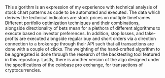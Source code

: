 This algorithm is an expression of my experience with technical analysis of stock chart patterns as code to be automated and executed. The data which derives the technical indicators
are stock prices on multiple timeframes. Different portfolio optimization techniques and their combinations, alongside directionality of bets mean for a plethora of different algorithms
to execute based on investor preferences. In addition, stop losses, and take-profits are executed alongside regular buy and short orders via a direction connection to a brokerage through
their API such that all transactions are done with a couple of clicks. The weighting of the hand-crafted algorithm to be aggregated is done through the research of the backtesting tool featured in this 
repository. Lastly, there is another version of the algo designed under the specifications of the coinbase pro exchange, for transactions of cryptocurrencies. 

